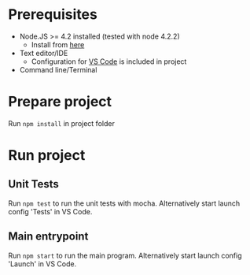 # Prerequisites
- Node.JS >= 4.2 installed (tested with node 4.2.2)
    - Install from [here](https://nodejs.org/en/download/)
- Text editor/IDE
    - Configuration for [VS Code](https://code.visualstudio.com/) is included in project
- Command line/Terminal

# Prepare project
Run ``npm install`` in project folder

# Run project
## Unit Tests
Run ``npm test`` to run the unit tests with mocha.
Alternatively start launch config 'Tests' in VS Code.
## Main entrypoint
Run ``npm start`` to run the main program.
Alternatively start launch config 'Launch' in VS Code.
